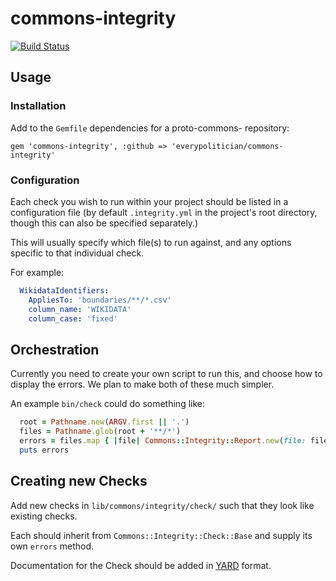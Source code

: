 # commons-integrity

[![Build Status](https://travis-ci.org/everypolitician/commons-integrity.svg?branch=master)](https://travis-ci.org/everypolitician/commons-integrity)

## Usage

### Installation

Add to the `Gemfile` dependencies for a proto-commons- repository:

    gem 'commons-integrity', :github => 'everypolitician/commons-integrity'

### Configuration

Each check you wish to run within your project should be listed in a
configuration file (by default `.integrity.yml` in the project's root
directory, though this can also be specified separately.)

This will usually specify which file(s) to run against, and any options
specific to that individual check.

For example:

```yaml
  WikidataIdentifiers:
    AppliesTo: 'boundaries/**/*.csv'
    column_name: 'WIKIDATA'
    column_case: 'fixed'
```

## Orchestration

Currently you need to create your own script to run this, and choose how
to display the errors. We plan to make both of these much simpler.

An example `bin/check` could do something like:

```ruby
  root = Pathname.new(ARGV.first || '.')
  files = Pathname.glob(root + '**/*')
  errors = files.map { |file| Commons::Integrity::Report.new(file: file).errors }
  puts errors
```

## Creating new Checks

Add new checks in `lib/commons/integrity/check/` such that they look
like existing checks.

Each should inherit from `Commons::Integrity::Check::Base` and supply
its own `errors` method.

Documentation for the Check should be added in [YARD](https://yardoc.org/)
format.
